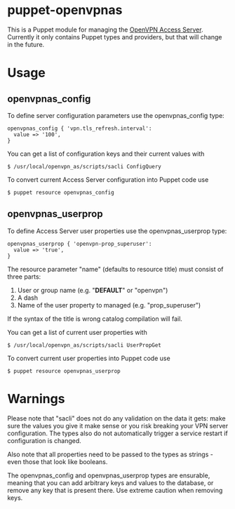 # puppet-openvpnas

This is a Puppet module for managing the [OpenVPN Access
Server](https://openvpn.net/vpn-server/). Currently it only contains Puppet
types and providers, but that will change in the future.

# Usage

## openvpnas_config

To define server configuration parameters use the openvpnas_config type:

    openvpnas_config { 'vpn.tls_refresh.interval':
      value => '100',
    }

You can get a list of configuration keys and their current values with

    $ /usr/local/openvpn_as/scripts/sacli ConfigQuery

To convert current Access Server configuration into Puppet code use

    $ puppet resource openvpnas_config

## openvpnas_userprop

To define Access Server user properties use the openvpnas_userprop type:

    openvpnas_userprop { 'openvpn-prop_superuser':
      value => 'true',
    }

The resource parameter "name" (defaults to resource title) must consist of three
parts:

1. User or group name (e.g. "__DEFAULT__" or "openvpn")
1. A dash
1. Name of the user property to managed (e.g. "prop_superuser")

If the syntax of the title is wrong catalog compilation will fail.

You can get a list of current user properties with

    $ /usr/local/openvpn_as/scripts/sacli UserPropGet

To convert current user properties into Puppet code use

    $ puppet resource openvpnas_userprop

# Warnings

Please note that "sacli" does not do any validation on the data it gets: make
sure the values you give it make sense or you risk breaking your VPN server
configuration. The types also do not automatically trigger a service restart
if configuration is changed.

Also note that all properties need to be passed to the types as strings - even
those that look like booleans.

The openvpnas_config and openvpnas_userprop types are ensurable, meaning that
you can add arbitrary keys and values to the database, or remove any key that
is present there. Use extreme caution when removing keys.
